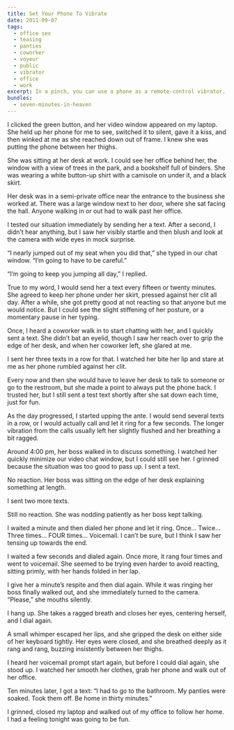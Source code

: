 ```yaml
---
title: Set Your Phone To Vibrate
date: 2011-09-07
tags:
  - office sex
  - teasing
  - panties
  - coworker
  - voyeur
  - public
  - vibrator
  - office
  - work
excerpt: In a pinch, you can use a phone as a remote-control vibrator.
bundles:
  - seven-minutes-in-heaven
---
```


I clicked the green button, and her video window appeared on my laptop. She held up her phone for me to see, switched it to silent, gave it a kiss, and then winked at me as she reached down out of frame. I knew she was putting the phone between her thighs.

She was sitting at her desk at work. I could see her office behind her, the window with a view of trees in the park, and a bookshelf full of binders. She was wearing a white button-up shirt with a camisole on under it, and a black skirt.

Her desk was in a semi-private office near the entrance to the business she worked at. There was a large window next to her door, where she sat facing the hall. Anyone walking in or out had to walk past her office.

I tested our situation immediately by sending her a text. After a second, I didn’t hear anything, but I saw her visibly startle and then blush and look at the camera with wide eyes in mock surprise.

“I nearly jumped out of my seat when you did that,” she typed in our chat window. “I’m going to have to be careful.”

“I’m going to keep you jumping all day,” I replied.

True to my word, I would send her a text every fifteen or twenty minutes. She agreed to keep her phone under her skirt, pressed against her clit all day. After a while, she got pretty good at not reacting so that anyone but me would notice. But I could see the slight stiffening of her posture, or a momentary pause in her typing.

Once, I heard a coworker walk in to start chatting with her, and I quickly sent a text. She didn’t bat an eyelid, though I saw her reach over to grip the edge of her desk, and when her coworker left, she glared at me.

I sent her three texts in a row for that. I watched her bite her lip and stare at me as her phone rumbled against her clit.

Every now and then she would have to leave her desk to talk to someone or go to the restroom, but she made a point to always put the phone back. I trusted her, but I still sent a test text shortly after she sat down each time, just for fun.

As the day progressed, I started upping the ante. I would send several texts in a row, or I would actually call and let it ring for a few seconds. The longer vibration from the calls usually left her slightly flushed and her breathing a bit ragged.

Around 4:00 pm, her boss walked in to discuss something. I watched her quickly minimize our video chat window, but I could still see her. I grinned because the situation was too good to pass up. I sent a text.

No reaction. Her boss was sitting on the edge of her desk explaining something at length.

I sent two more texts.

Still no reaction. She was nodding patiently as her boss kept talking.

I waited a minute and then dialed her phone and let it ring. Once… Twice… Three times… FOUR times… Voicemail. I can’t be sure, but I think I saw her tensing up towards the end.

I waited a few seconds and dialed again. Once more, it rang four times and went to voicemail. She seemed to be trying even harder to avoid reacting, sitting primly, with her hands folded in her lap.

I give her a minute’s respite and then dial again. While it was ringing her boss finally walked out, and she immediately turned to the camera. “Please,” she mouths silently.

I hang up. She takes a ragged breath and closes her eyes, centering herself, and I dial again.

A small whimper escaped her lips, and she gripped the desk on either side of her keyboard tightly. Her eyes were closed, and she breathed deeply as it rang and rang, buzzing insistently between her thighs.

I heard her voicemail prompt start again, but before I could dial again, she stood up. I watched her smooth her clothes, grab her phone and walk out of her office.

Ten minutes later, I got a text: “I had to go to the bathroom. My panties were soaked. Took them off. Be home in thirty minutes.”

I grinned, closed my laptop and walked out of my office to follow her home. I had a feeling tonight was going to be fun.
